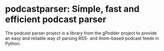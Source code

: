 podcastparser: Simple, fast and efficient podcast parser
========================================================

The podcast parser project is a library from the gPodder project to provide an
easy and reliable way of parsing RSS- and Atom-based podcast feeds in Python.
